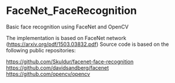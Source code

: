 # FaceNet_FaceRecognition
Basic face recognition using FaceNet and OpenCV

The implementation is based on FaceNet network (https://arxiv.org/pdf/1503.03832.pdf)
Source code is based on the following public repositories:

https://github.com/Skuldur/facenet-face-recognition
https://github.com/davidsandberg/facenet
https://github.com/opencv/opencv
